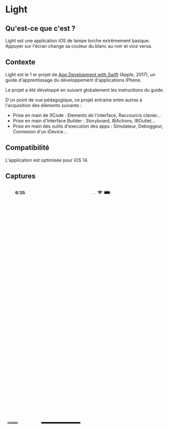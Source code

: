 # Light

## Qu'est-ce que c'est ?

Light est une application iOS de lampe torche extrêmement basique. Appuyer sur l'écran change sa couleur du blanc au noir et vice versa. 

## Contexte 

Light est le 1 er projet de [App Development with Swift](https://books.apple.com/us/book/app-development-with-swift/id1465002990) (Apple, 2017), un guide d'apprentissage du développement d'applications iPhone.

Le projet a été développé en suivant globalement les instructions du guide. 

D'un point de vue pédagogique, ce projet entraine entre autres à l'acquisition des éléments suivants : 
- Prise en main de XCode :  Elements de l'interface, Raccourcis clavier...
- Prise en main d'Interface Builder : Storyboard, IBActions, IBOutlet...
- Prise en main des outils d'execution des apps :  Simulateur, Deboggeur, Connexion d'un iDevice...

## Compatibilité 

L'application est optimisée pour iOS 14.

## Captures

<img src="walkthough_iphone12.gif" style="height:750px">
